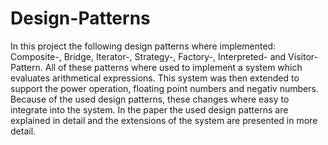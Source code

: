 # Design-Patterns
In this project the following design patterns where implemented:
Composite-, Bridge, Iterator-, Strategy-, Factory-, Interpreted- and Visitor-Pattern.
All of these patterns where used to implement a system which evaluates arithmetical expressions. This system was then extended to support the power operation, floating point numbers and negativ numbers. Because of the used design patterns, these changes where easy to integrate into the system.
In the paper the used design patterns are explained in detail and the extensions of the system are presented in more detail.
